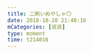 ```yaml
---
title: 二刷いぬやしゃ😶
date: 2018-10-28 21:40:16
mCategories: [说说]
type: moment
time: t214016
---
```


<div id="pics-20181028214016"></div>

<script src="/lib/moment/pics.js"></script>
<script>
var data = [
    {"link": "2018-10-28_000000.png", "type": "shuoshuo"}
];
picsRender(data, "pics-20181028214016");
</script>
